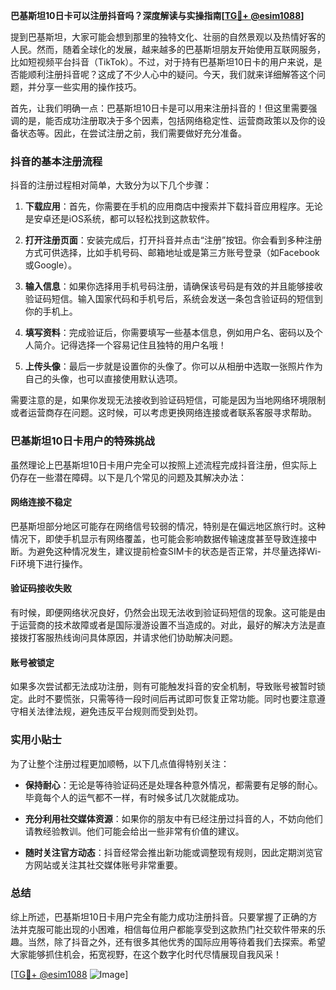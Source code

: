 **巴基斯坦10日卡可以注册抖音吗？深度解读与实操指南[[TG💪+ @esim1088](https://t.me/s/esim1088)]**

提到巴基斯坦，大家可能会想到那里的独特文化、壮丽的自然景观以及热情好客的人民。然而，随着全球化的发展，越来越多的巴基斯坦朋友开始使用互联网服务，比如短视频平台抖音（TikTok）。不过，对于持有巴基斯坦10日卡的用户来说，是否能顺利注册抖音呢？这成了不少人心中的疑问。今天，我们就来详细解答这个问题，并分享一些实用的操作技巧。

首先，让我们明确一点：巴基斯坦10日卡是可以用来注册抖音的！但这里需要强调的是，能否成功注册取决于多个因素，包括网络稳定性、运营商政策以及你的设备状态等。因此，在尝试注册之前，我们需要做好充分准备。

### 抖音的基本注册流程

抖音的注册过程相对简单，大致分为以下几个步骤：

1. **下载应用**：首先，你需要在手机的应用商店中搜索并下载抖音应用程序。无论是安卓还是iOS系统，都可以轻松找到这款软件。
   
2. **打开注册页面**：安装完成后，打开抖音并点击“注册”按钮。你会看到多种注册方式可供选择，比如手机号码、邮箱地址或是第三方账号登录（如Facebook或Google）。

3. **输入信息**：如果你选择用手机号码注册，请确保该号码是有效的并且能够接收验证码短信。输入国家代码和手机号后，系统会发送一条包含验证码的短信到你的手机上。

4. **填写资料**：完成验证后，你需要填写一些基本信息，例如用户名、密码以及个人简介。记得选择一个容易记住且独特的用户名哦！

5. **上传头像**：最后一步就是设置你的头像了。你可以从相册中选取一张照片作为自己的头像，也可以直接使用默认选项。

需要注意的是，如果你发现无法接收到验证码短信，可能是因为当地网络环境限制或者运营商存在问题。这时候，可以考虑更换网络连接或者联系客服寻求帮助。

### 巴基斯坦10日卡用户的特殊挑战

虽然理论上巴基斯坦10日卡用户完全可以按照上述流程完成抖音注册，但实际上仍存在一些潜在障碍。以下是几个常见的问题及其解决办法：

#### 网络连接不稳定
巴基斯坦部分地区可能存在网络信号较弱的情况，特别是在偏远地区旅行时。这种情况下，即使手机显示有网络覆盖，也可能会影响数据传输速度甚至导致连接中断。为避免这种情况发生，建议提前检查SIM卡的状态是否正常，并尽量选择Wi-Fi环境下进行操作。

#### 验证码接收失败
有时候，即便网络状况良好，仍然会出现无法收到验证码短信的现象。这可能是由于运营商的技术故障或者是国际漫游设置不当造成的。对此，最好的解决方法是直接拨打客服热线询问具体原因，并请求他们协助解决问题。

#### 账号被锁定
如果多次尝试都无法成功注册，则有可能触发抖音的安全机制，导致账号被暂时锁定。此时不要慌张，只需等待一段时间后再试即可恢复正常功能。同时也要注意遵守相关法律法规，避免违反平台规则而受到处罚。

### 实用小贴士

为了让整个注册过程更加顺畅，以下几点值得特别关注：

- **保持耐心**：无论是等待验证码还是处理各种意外情况，都需要有足够的耐心。毕竟每个人的运气都不一样，有时候多试几次就能成功。
  
- **充分利用社交媒体资源**：如果你的朋友中有已经注册过抖音的人，不妨向他们请教经验教训。他们可能会给出一些非常有价值的建议。

- **随时关注官方动态**：抖音经常会推出新功能或调整现有规则，因此定期浏览官方网站或关注其社交媒体账号非常重要。

### 总结

综上所述，巴基斯坦10日卡用户完全有能力成功注册抖音。只要掌握了正确的方法并克服可能出现的小困难，相信每位用户都能享受到这款热门社交软件带来的乐趣。当然，除了抖音之外，还有很多其他优秀的国际应用等待着我们去探索。希望大家能够抓住机会，拓宽视野，在这个数字化时代尽情展现自我风采！

[[TG💪+ @esim1088](https://t.me/s/esim1088) ![Image](https://i.postimg.cc/4NQfJmqS/Snipaste-2025-05-13-00-14-12.png)]